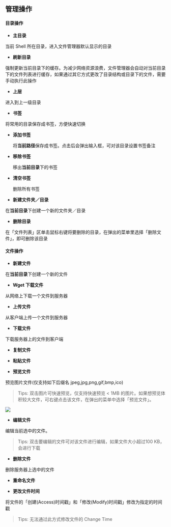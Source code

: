 管理操作
---

#### 目录操作

* **主目录**

 当前 Shell 所在目录，进入文件管理器默认显示的目录

* **刷新目录**

 强制更新当前目录下的缓存。为减少网络资源浪费，文件管理器会自动对当前目录下的文件列表进行缓存，如果通过其它方式更改了目录结构或目录下的文件，需要手动执行此操作

* **上层**

 进入到上一级目录

* **书签**

 将常用的目录保存成书签，方便快速切换

 * **添加书签**

    将**当前路径**保存成书签。点击后会弹出输入框，可对该目录设置书签备注

 * **移除书签**

      移出**当前目录**下的书签

 * **清空书签**

      删除所有书签

* **新建文件夹／目录**

 在**当前目录**下创建一个新的文件夹／目录

* **删除目录**

 在「文件列表」区单击鼠标右键将要删除的目录，在弹出的菜单里选择「删除文件」，即可删除该目录

#### 文件操作

* **新建文件**

 在**当前目录**下创建一个新的文件

* **Wget 下载文件**

 从网络上下载一个文件到服务器

* **上传文件**

 从客户端上传一个文件到服务器

* **下载文件**

 下载服务器上的文件到客户端

* **复制文件**

* **粘贴文件**

* **预览文件**

 预览图片文件(仅支持如下后缀名 jpeg,jpg,png,gif,bmp,ico)

 > Tips: 双击图片可快速预览，仅支持快速预览 < 1MB 的图片。如果想预览体积较大文件，可右键点击该文件，在弹出的菜单中选择「预览文件」。

 ![][previewfile]

* **编辑文件**

 编辑当前选中的文件。

 > Tips: 双击要编辑的文件可对该文件进行编辑，如果文件大小超过100 KB，会进行下载

* **删除文件**

 删除服务器上选中的文件

* **重命名文件**

* **更改文件时间**

 将文件的「创建(Access)时间戳」和「修改(Modify)时间戳」修改为指定的时间戳

 > Tips: 无法通过此方式修改文件的 Change Time

[previewfile]: http://antsword.l1n3.net/doc/file_manager/previewfile.png